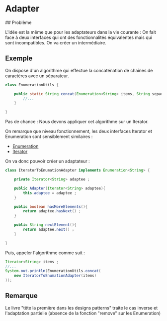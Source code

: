 # Adapter

## Problème

L'idée est la même que pour les adaptateurs dans la vie courante :
On fait face à deux interfaces qui ont des fonctionnalités équivalentes mais qui
sont incompatibles. On va créer un intermédiaire.

## Exemple

On dispose d'un algorithme qui effectue la concaténation de chaînes de caractères
avec un séparateur.

```java
class EnumerationUtils {

    public static String concat(Enumeration<String> items, String separator){
        //...
    }

}
```

Pas de chance : Nous devons appliquer cet algorithme sur un Iterator<String>.

On remarque que niveau fonctionnement, les deux interfaces Iterator et Enumeration sont sensiblement
similaires :

* [Enumeration](https://docs.oracle.com/javase/7/docs/api/java/util/Enumeration.html)
* [Iterator](https://docs.oracle.com/javase/7/docs/api/java/util/Iterator.html)

On va donc pouvoir créer un adaptateur :

```java
class IteratorToEnumationAdapter implements Enumeration<String> {

    private Iterator<String> adaptee ;

    public Adapter(Iterator<String> adaptee){
        this.adaptee = adaptee ;
    }

    public boolean hasMoreElements(){
        return adaptee.hasNext() ;
    }

    public String nextElement(){
        return adaptee.next() ;
    }

}
```

Puis, appeler l'algorithme comme suit :

```java
Iterator<String> items ;
//...
System.out.println(EnumerationUtils.concat(
    new IteratorToEnumationAdapter(items)
));
```

## Remarque

Le livre "tête la première dans les designs patterns" traite le cas inverse
et l'adaptation partielle (absence de la fonction "remove" sur les Enumeration)
